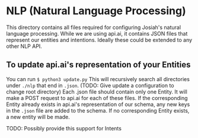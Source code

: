 # NLP (Natural Language Processing) 
This directory contains all files required for configuring Josiah's natural language processing. While we are using api.ai, it contains JSON files that represent our entities and intentions. Ideally these could be extended to any other NLP API.

## To update api.ai's representation of your Entities
You can run `$ python3 update.py`
This will recursively search all directories under `./nlp` that end in `.json`. (TODO: Give update a configuration to change root directory)
Each .json file should contain only one Entity.
It will make a POST request to api.ai for each of these files. If the corresponding Entity already exists in api.ai's representation of our schema, any new keys in the `.json` file are added to the schema.
If no corresponding Entity exists, a new entity will be made.

TODO: Possibly provide this support for Intents
